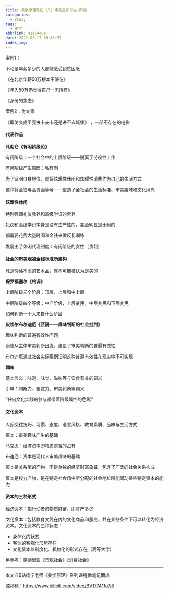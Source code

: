 ```yaml
---
title: 美学原理笔记（八）审美意识形态-阶级
categories:
  - Study
tags:
  - 美学
abbrlink: 41e54c0a
date: 2022-08-17 09:43:57
index_img:
---
```


<!-- more -->
<!-- categories:Dev、Ops、Study、Sth、News、work-->
<!-- tags: 
Python、MySQL、LeetCode、机器学习、Linux、Big Data、Java、BlockChain、Docker、Web 、分布式、
Maven、数据结构、JVM、JavaScript、Crontab、Shell、Ubuntu、VPN、NodeJS、String、VM、Hadoop、
Life、树莓派、Git、Hexo、算法、运维、网络、算法、电影、美学、
 -->
案例1：

不论是年薪多少的人都能感受到贫困感

《在北京年薪50万根本不够花》

《年入50万仍觉得自己一无所有》

《身份的焦虑》



案例2：伪文青

《即使变成甲壳虫卡夫卡还是进不去城堡》 ，一部不存在的电影



#### 代表作品

**凡勃仑《有闲阶级论》**

有闲阶级：一个社会中的上层阶级——脱离了劳役性工作

有闲阶级产生原因：私有制

为了证明自身地位，就将炫耀性休闲和炫耀性消费作为自己的生活方式

这种将金钱与高贵画等号——塑造了全社会的生活标准、审美趣味和文化风尚



#### 炫耀性休闲

特别强调礼仪教养和高级学识的素养

礼仪和高级学识本身是没有生产性的，甚至明显是无用的

都需要花费大量时间和金钱来做反复训练



发展出了休闲代理制度：有闲阶级的女性（贵妇）



#### 社会的审美观被金钱标准所建构

凡是价格不高的艺术品，就不可能被认为是美的



**保罗福塞尔《格调》**

上层阶级三个阶层：顶层，上层和中上层

中层阶级四个等级：中产阶级，上层贫民，中层贫民和下层贫民

如何判断一个人来自什么阶层



**皮埃尔布尔迪厄《区隔——趣味判断的社会批判》**

趣味判断的普遍有效性问题



康德从主体审美判断出发，建设了审美判断的普遍有效性

布尔迪厄通过社会实际案例证明这种普遍有效性在现实中不可实现



**趣味**

基本含义：味道、味觉、滋味等与饮食有关的词义

引申：判断力、鉴赏力、审美判断等词义

“任何文化实践的参与都带着阶级属性的色彩”



#### 文化资本



人际交往技巧、习惯、态度、语言风格、教育素质、品味与生活方式

资本：审美趣味产生的基础



马克思：经济资本即物质财富的占有

布迪厄：资本是现代人审美趣味的基础



资本是关系型的产物，不是单独的经济财富象征，包含了广泛的社会关系构成

资本是权力产物，是在特定社会场中所分配的社会地位所能调动某些特定资本的能力



#### 资本的三种形式

经济资本：指行动者的物质财富，即财产多少

文化资本：包括教育文凭在内的文化商品和服务，并在某些条件下可以转化为经济资本。文化资本的三种状态：

- 身体化的状态
- 客体的客观化形势存在
- 文化资本以制度化、机构化的形式存在（高等大学）



另参考：鲍德里亚《景观社会》《消费社会》

---

本文自B站杨宁老师《美学原理》系列课程做笔记而成

源视频：https://www.bilibili.com/video/BV177411u7j8
